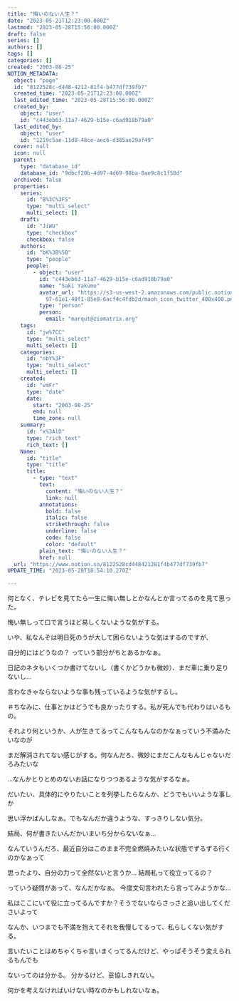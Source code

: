 ```yaml
---
title: "悔いのない人生？"
date: "2023-05-21T12:23:00.000Z"
lastmod: "2023-05-28T15:56:00.000Z"
draft: false
series: []
authors: []
tags: []
categories: []
created: "2003-08-25"
NOTION_METADATA:
  object: "page"
  id: "8122528c-d448-4212-81f4-b477df739fb7"
  created_time: "2023-05-21T12:23:00.000Z"
  last_edited_time: "2023-05-28T15:56:00.000Z"
  created_by:
    object: "user"
    id: "c443eb63-11a7-4629-b15e-c6ad918b79a0"
  last_edited_by:
    object: "user"
    id: "1219c5ae-11d8-48ce-aec6-d385ae29af49"
  cover: null
  icon: null
  parent:
    type: "database_id"
    database_id: "9dbcf20b-4d97-4d69-98ba-8ae9c8c1f58d"
  archived: false
  properties:
    series:
      id: "B%3C%3FS"
      type: "multi_select"
      multi_select: []
    draft:
      id: "JiWU"
      type: "checkbox"
      checkbox: false
    authors:
      id: "bK%3B%5B"
      type: "people"
      people:
        - object: "user"
          id: "c443eb63-11a7-4629-b15e-c6ad918b79a0"
          name: "Saki Yakumo"
          avatar_url: "https://s3-us-west-2.amazonaws.com/public.notion-static.com/3ad1c4\
            97-61e1-48f1-85e8-6acf4c4fdb2d/maoh_icon_twitter_400x400.png"
          type: "person"
          person:
            email: "marqut@ziomatrix.org"
    tags:
      id: "jw%7CC"
      type: "multi_select"
      multi_select: []
    categories:
      id: "nbY%3F"
      type: "multi_select"
      multi_select: []
    created:
      id: "vmFr"
      type: "date"
      date:
        start: "2003-08-25"
        end: null
        time_zone: null
    summary:
      id: "x%3AlD"
      type: "rich_text"
      rich_text: []
    Name:
      id: "title"
      type: "title"
      title:
        - type: "text"
          text:
            content: "悔いのない人生？"
            link: null
          annotations:
            bold: false
            italic: false
            strikethrough: false
            underline: false
            code: false
            color: "default"
          plain_text: "悔いのない人生？"
          href: null
  url: "https://www.notion.so/8122528cd448421281f4b477df739fb7"
UPDATE_TIME: "2023-05-28T18:54:10.270Z"

---
```

<link rel="stylesheet" href="https://cdn.jsdelivr.net/npm/katex@0.16.2/dist/katex.min.css" integrity="sha384-bYdxxUwYipFNohQlHt0bjN/LCpueqWz13HufFEV1SUatKs1cm4L6fFgCi1jT643X" crossorigin="anonymous">


何となく、テレビを見てたら一生に悔い無しとかなんとか言ってるのを見て思った。


悔い無しって口で言うほど易しくないような気がする。


いや、私なんぞは明日死のうが大して困らないような気はするのですが、


自分的にはどうなの？ っていう部分がちとあるかなぁ。


日記のネタもいくつか書けてないし（書くかどうかも微妙）、まだ車に乗り足りないし…


言わなきゃならないような事も残っているような気がするし。


＃ちなみに、仕事とかはどうでも良かったりする。私が死んでも代わりはいるもの。


それより何というか、人が生きてるってこんなもんなのかなぁっていう不満みたいなのが


まだ解消されてない感じがする。何なんだろ、微妙にまだこんなもんじゃないだろみたいな


…なんかとりとめのないお話になりつつあるような気がするなぁ。


だいたい、具体的にやりたいことを列挙したらなんか、どうでもいいような事しか


思い浮かばんしなぁ。でもなんだか違うような、すっきりしない気分。


結局、何が書きたいんだかいまいち分からないなぁ…


なんていうんだろ、最近自分はこのまま不完全燃焼みたいな状態でずるずる行くのかなぁって


思ったより、自分の力って全然ないと言うか… 結局私って役立ってるの？


っていう疑問があって、なんだかなぁ。 今度文句言われたら言ってみようかな…


私はここにいて役に立ってるんですか？そうでないならさっさと追い出してくださいよって


なんか、いつまでも不満を抱えてそれを我慢してるって、私らしくない気がする。


言いたいことはめちゃくちゃ言いまくってるんだけど、やっぱそうそう変えられるもんでも


ないってのは分かる。 分かるけど、妥協しきれない。


何かを考えなければいけない時なのかもしれないなぁ。

